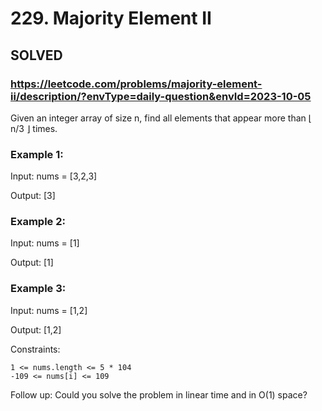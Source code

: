 # 229. Majority Element II

## SOLVED

### https://leetcode.com/problems/majority-element-ii/description/?envType=daily-question&envId=2023-10-05

Given an integer array of size n, find all elements that appear more than ⌊ n/3 ⌋ times.



### Example 1:

Input: nums = [3,2,3]

Output: [3]

### Example 2:

Input: nums = [1]

Output: [1]

### Example 3:

Input: nums = [1,2]

Output: [1,2]



Constraints:

    1 <= nums.length <= 5 * 104
    -109 <= nums[i] <= 109



Follow up: Could you solve the problem in linear time and in O(1) space?
